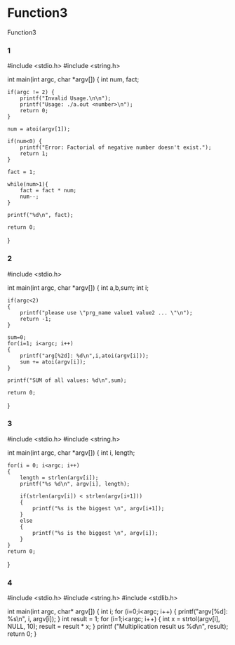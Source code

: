 # Function3
Function3
### 1
#include <stdio.h>
#include <string.h>

int main(int argc, char *argv[])
{
    int num, fact; 
    
    if(argc != 2) {
        printf("Invalid Usage.\n\n");
        printf("Usage: ./a.out <number>\n");
        return 0;
    }

    num = atoi(argv[1]); 
    
    if(num<0) {
        printf("Error: Factorial of negative number doesn't exist.");
        return 1;
    }
    
    fact = 1; 
    
    while(num>1){ 
        fact = fact * num; 
        num--;
    }
    
    printf("%d\n", fact); 
    
    return 0;
}
### 2
#include <stdio.h>

int main(int argc, char *argv[])
{
	int a,b,sum;
	int i;
	
	if(argc<2)
	{
		printf("please use \"prg_name value1 value2 ... \"\n");
		return -1;
	}
	
	sum=0;
	for(i=1; i<argc; i++)
	{
		printf("arg[%2d]: %d\n",i,atoi(argv[i]));
		sum += atoi(argv[i]);
	}
	
	printf("SUM of all values: %d\n",sum);
	
	return 0;
}
### 3
#include <stdio.h>
#include <string.h>

int main(int argc, char *argv[])
{
    int i, length;

    for(i = 0; i<argc; i++)
    {
        length = strlen(argv[i]);
        printf("%s %d\n", argv[i], length);

        if(strlen(argv[i]) < strlen(argv[i+1]))
        {
            printf("%s is the biggest \n", argv[i+1]);
        }
        else
        {
            printf("%s is the biggest \n", argv[i]);
        }
    }
    return 0;
}
### 4
#include <stdio.h>
#include <string.h>
#include <stdlib.h>

int main(int argc, char* argv[]) {
    int i;
    for (i=0;i<argc; i++) {
        printf("argv[%d]: %s\n", i, argv[i]);
    }
    int result = 1;
    for (i=1;i<argc; i++) {
        int x = strtol(argv[i], NULL, 10);
        result = result * x;
    }
    printf ("Multiplication result us %d\n", result);
    return 0;
}
